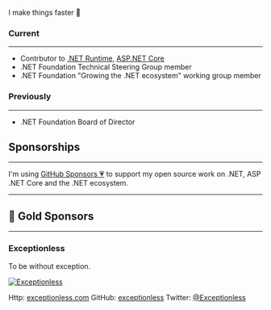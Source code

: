 I make things faster 🚀

### Current
---
* Contrbutor to [.NET Runtime](https://github.com/dotnet/runtime), [ASP.NET Core](https://github.com/dotnet/aspnetcore)
* .NET Foundation Technical Steering Group member
* .NET Foundation "Growing the .NET ecosystem" working group member

### Previously 
---
* .NET Foundation Board of Director

## Sponsorships
---
I'm using [GitHub Sponsors 💗](https://github.com/sponsors/benaadams) to support my open source work on .NET, ASP​.NET Core and the .NET ecosystem.

---
## 🥇 Gold Sponsors
---
### Exceptionless 
To be without exception. 

[![Exceptionless](https://user-images.githubusercontent.com/1142958/105724929-479d1080-5f20-11eb-8147-6b34ff173b95.png)](http://exceptionless.com)

Http: [exceptionless.com](https://exceptionless.com)  GitHub:  [exceptionless](https://github.com/exceptionless) Twitter: [@Exceptionless](https://twitter.com/Exceptionless)